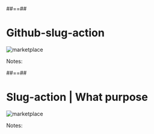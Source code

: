 
##==##

# Github-slug-action

![marketplace](./assets/images/github-slug-action.png)

Notes:

##==##

# Slug-action | What purpose

![marketplace](./assets/images/github-slug-action.png)

Notes:

